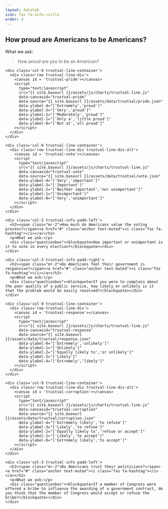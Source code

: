 ```yaml
---
layout: datatab
icon: fas fa-info-circle
order: 4
---
```

<script src="{{ site.baseurl }}/assets/js/chartjs-adapter-date-fns.bundle.min.js"></script>

<div id = 'trustval'>

  <div class = 'row chartrow chart trustval-row'>
    <div class='col-3 trustval-info padd-right'>
      <h2><span class="mr-2">How proud are Americans to be Americans?</span><a href="#" class="anchor text-muted"><i class="fas fa-hashtag"></i></a></h2>
      <p>What we ask:</p>
      <div class="questionbox"><blockquote>How proud are you to be an American?</blockquote></div>
    </div>

    <div class='col-9 trustval-line-container'>
      <div class='row trustval-line-div'>
        <canvas id = 'trustval-pride'></canvas>
        <script 
          type="text/javascript" 
          src="{{ site.baseurl }}/assets/js/charts/trustval-line.js" 
          data-canvasid="trustval-pride" 
          data-source="{{ site.baseurl }}/assets/data/trustval/pride.json"
          data-ylabel-4="['Extremely','proud']"
          data-ylabel-3="['Very','proud']"
          data-ylabel-2="['Moderately','proud']"
          data-ylabel-1="['Only a','little proud']"
          data-ylabel-0="['Not at','all proud']"
        ></script>
      </div>
    </div>

  </div>


  <div class = 'row chartrow chart trustval-row'>

    <div class='col-9 trustval-line-container'>
      <div class='row trustval-line-div trustval-line-div-alt'>
        <canvas id = 'trustval-vote'></canvas>
        <script 
          type="text/javascript" 
          src="{{ site.baseurl }}/assets/js/charts/trustval-line.js" 
          data-canvasid="trustval-vote" 
          data-source="{{ site.baseurl }}/assets/data/trustval/vote.json"
          data-ylabel-4="['Very','important']"
          data-ylabel-3="['Important']"
          data-ylabel-2="['Neither important','nor unimportant']"
          data-ylabel-1="['Unimportant']"
          data-ylabel-0="['Very','unimportant']"
        ></script>
      </div>
    </div>

    <div class='col-3 trustval-info padd-left'>
      <h2><span class="mr-2">How much do Americans value the voting process?</span><a href="#" class="anchor text-muted"><i class="fas fa-hashtag"></i></a></h2>
      <p>What we ask:</p>
      <div class="questionbox"><blockquote>How important or unimportant is it to vote in every election?</blockquote></div>
    </div>



  </div>


  <div class = 'row chartrow chart trustval-row'>

    <div class='col-3 trustval-info padd-right'>
      <h2><span class="mr-2">Do Americans feel their government is responsive?</span><a href="#" class="anchor text-muted"><i class="fas fa-hashtag"></i></a></h2>
      <p>What we ask:</p>
      <div class="questionbox"><blockquote>If you were to complain about the poor quality of a public service, how likely or unlikely is it that the problem would be easily resolved?</blockquote></div>
    </div>

    <div class='col-9 trustval-line-container'>
      <div class='row trustval-line-div'>
        <canvas id = 'trustval-response'></canvas>    
        <script 
          type="text/javascript" 
          src="{{ site.baseurl }}/assets/js/charts/trustval-line.js" 
          data-canvasid="trustval-response" 
          data-source="{{ site.baseurl }}/assets/data/trustval/response.json"
          data-ylabel-0="['Extremely','unlikely']"
          data-ylabel-1="['Unlikely']"
          data-ylabel-2="['Equally likely to','or unlikely']"
          data-ylabel-3="['Likely']"
          data-ylabel-4="['Extremely','likely']"
        ></script>
      </div>
    </div>

  </div>



  <div class = 'row chartrow chart trustval-row'>


    <div class='col-9 trustval-line-container'>
      <div class='row trustval-line-div trustval-line-div-alt'>
        <canvas id = 'trustval-corruption'></canvas>    
        <script 
          type="text/javascript" 
          src="{{ site.baseurl }}/assets/js/charts/trustval-line.js" 
          data-canvasid="trustval-corruption" 
          data-source="{{ site.baseurl }}/assets/data/trustval/corruption.json"
          data-ylabel-4="['Extremely likely','to refuse']"
          data-ylabel-3="['Likely','to refuse']"
          data-ylabel-2="['Equally likely to','refuse or accept']"
          data-ylabel-1="['Likely','to accept']"
          data-ylabel-0="['Extremely likely','to accept']"
        ></script>
      </div>
    </div>

    <div class='col-3 trustval-info padd-left'>
      <h2><span class="mr-2">Do Americans trust their politicians?</span><a href="#" class="anchor text-muted"><i class="fas fa-hashtag"></i></a></h2>
      <p>What we ask:</p>
      <div class="questionbox"><blockquote>If a member of Congress were offered a bribe to influence the awarding of a government contract, do you think that the member of Congress would accept or refuse the bribe?</blockquote></div>
    </div>


  </div>

</div>
